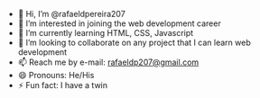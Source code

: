 - 👋 Hi, I’m @rafaeldpereira207
- 👀 I’m interested in joining the web development career
- 🌱 I’m currently learning HTML, CSS, Javascript
- 💞️ I’m looking to collaborate on any project that I can learn web development
- 📫 Reach me by e-mail: rafaeldp207@gmail.com
- 😄 Pronouns: He/His
- ⚡ Fun fact: I have a twin

<!---
rafaeldpereira207/rafaeldpereira207 is a ✨ special ✨ repository because its `README.md` (this file) appears on your GitHub profile.
You can click the Preview link to take a look at your changes.
--->
